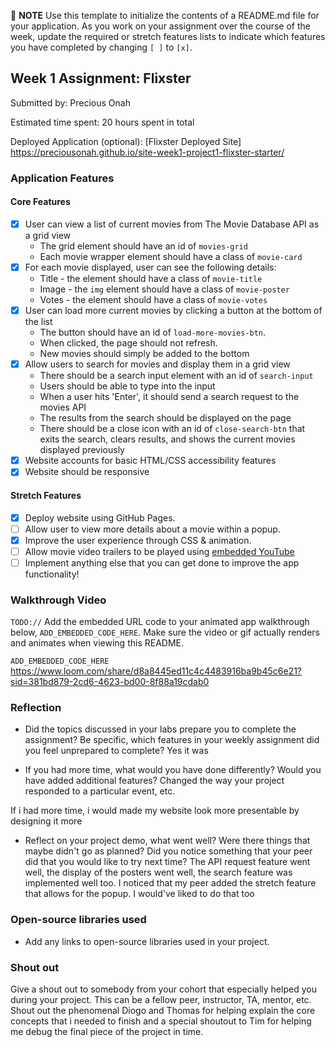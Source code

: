 📝 **NOTE** Use this template to initialize the contents of a README.md file for your application. As you work on your assignment over the course of the week, update the required or stretch features lists to indicate which features you have completed by changing `[ ]` to `[x]`.
## Week 1 Assignment: Flixster

Submitted by: Precious Onah

Estimated time spent: 20 hours spent in total

Deployed Application (optional): [Flixster Deployed Site]
https://preciousonah.github.io/site-week1-project1-flixster-starter/

### Application Features

#### Core Features

- [x] User can view a list of current movies from The Movie Database API as a grid view
  - The grid element should have an id of `movies-grid`
  - Each movie wrapper element should have a class of `movie-card`
- [x] For each movie displayed, user can see the following details:
  - Title - the element should have a class of `movie-title`
  - Image - the `img` element should have a class of `movie-poster`
  - Votes - the element should have a class of `movie-votes`
- [x] User can load more current movies by clicking a button at the bottom of the list
  - The button should have an id of `load-more-movies-btn`.
  - When clicked, the page should not refresh.
  - New movies should simply be added to the bottom
- [x] Allow users to search for movies and display them in a grid view
  - There should be a search input element with an id of `search-input`
  - Users should be able to type into the input
  - When a user hits 'Enter', it should send a search request to the movies API
  - The results from the search should be displayed on the page
  - There should be a close icon with an id of `close-search-btn` that exits the search, clears results, and shows the current movies displayed previously
- [x] Website accounts for basic HTML/CSS accessibility features
- [x] Website should be responsive

#### Stretch Features

- [x] Deploy website using GitHub Pages.
- [ ] Allow user to view more details about a movie within a popup.
- [x] Improve the user experience through CSS & animation.
- [ ] Allow movie video trailers to be played using [embedded YouTube](https://support.google.com/youtube/answer/171780?hl=en)
- [ ] Implement anything else that you can get done to improve the app functionality!

### Walkthrough Video

`TODO://` Add the embedded URL code to your animated app walkthrough below, `ADD_EMBEDDED_CODE_HERE`. Make sure the video or gif actually renders and animates when viewing this README. 

`ADD_EMBEDDED_CODE_HERE`
https://www.loom.com/share/d8a8445ed11c4c4483916ba9b45c6e21?sid=381bd879-2cd6-4623-bd00-8f88a19cdab0
### Reflection

- Did the topics discussed in your labs prepare you to complete the assignment? Be specific, which features in your weekly assignment did you feel unprepared to complete?
Yes it was

- If you had more time, what would you have done differently? Would you have added additional features? Changed the way your project responded to a particular event, etc.
  
If i had more time, i would made my website look more presentable by designing it more 

- Reflect on your project demo, what went well? Were there things that maybe didn't go as planned? Did you notice something that your peer did that you would like to try next time?
The API request feature went well, the display of the posters went well, the search feature was implemented well too. I noticed that my peer added the stretch feature that allows for the popup. I would've liked to do that too

### Open-source libraries used

- Add any links to open-source libraries used in your project.

### Shout out

Give a shout out to somebody from your cohort that especially helped you during your project. This can be a fellow peer, instructor, TA, mentor, etc.
Shout out the phenomenal Diogo and Thomas for helping explain the core concepts that i needed to finish and a special shoutout to Tim for helping me debug the final piece of the project in time. 
